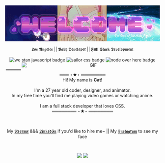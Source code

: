 
<p align="center">
  
  <img align="center" src="https://raw.githubusercontent.com/cat-lin-morgan/cat-lin-morgan/master/assets/welcome.gif" alt="Welcome banner" />
  <br/><br/>
  𝕷𝖔𝖘 𝕬𝖓𝖌𝖊𝖑𝖊𝖘 || 𝕭𝖆𝖇𝖞 𝕯𝖊𝖛𝖊𝖑𝖔𝖕𝖊𝖗 || 𝕱𝖚𝖑𝖑 𝕾𝖙𝖆𝖈𝖐 𝕯𝖊𝖛𝖊𝖑𝖔𝖕𝖒𝖊𝖓𝖙<br /><br/>
  <img src="https://img.shields.io/badge/We%20Stan-Javascript-brightgreen" alt="we stan javascript badge" />
  <img src="https://img.shields.io/badge/Sailor-CSS-ff69b4" alt="sailor css badge" />
  <img src="https://img.shields.io/badge/Node-Over%20Here-blueviolet" alt="node over here badge" />
  <img align="right" width="450px" alt="GIF" src="https://raw.githubusercontent.com/cat-lin-morgan/cat-lin-morgan/master/assets/sleepy_princess2.gif" />
  
</p>
<p align="center">
  ════════ ⋆★⋆ ════════ <br/>
  Hi! My name is <b>Cat!</b><br/><br />
  I'm a 27 year old coder, designer, and animator.<br />
  In my free time you'll find me playing video games or watching anime.<br/><br/>
  I am a full stack developer that loves CSS. <br />
  ════════ ⋆★⋆ ════════
  <br/><br/><br/>
  <!-- ˚❀ ⋆｡˚❃ ┊ ✾ ⋆┊✿ ๑❁⋆ ┊ . ˚. ˚✽   ˚❀ ⋆｡˚❃ ┊ ✾ ⋆┊✿ ๑❁⋆ ┊  ˚✽ ❀ ˚. -->
</p>
<p align="center">
  My <a href="https://docs.google.com/document/d/1eKAn-SU2icRyQUZxu1-DpuB98VYzL30-18b8NL6ciOk/edit?usp=sharing" target="_blank">𝕽𝖊𝖘𝖚𝖒𝖊</a> &&& <a href='https://www.linkedin.com/in/caitlin-morgan-7818901b2/'>𝕷𝖎𝖓𝖐𝖊𝖉𝕴𝖓</a> if you'd like to hire me~ || My <a href="https://www.instagram.com/cattongues.png/" target="_blank">𝕴𝖓𝖘𝖙𝖆𝖌𝖗𝖆𝖒</a> to see my face
  <br />
</p>

<!-- develping in -->
<!-- <details align="center"> -->
<!--   <summary> <b> ɖɛʋɛʟօքɛʀ ֆȶǟȶֆ </b> </summary> -->
  <br />
  <p align="center">
    <img src = "https://github-readme-stats.vercel.app/api?username=cat-lin-morgan&show_icons=true&theme=buefy&line_height=27">
    <!--&hide=css,java,html-->
    <img src = "https://github-readme-stats.vercel.app/api/top-langs/?username=cat-lin-morgan&theme=vue&hide=handlebars,objective-c,java,ruby,starlark">
  </p>
</details>



